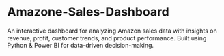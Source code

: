 # Amazone-Sales-Dashboard
An interactive dashboard for analyzing Amazon sales data with insights on revenue, profit, customer trends, and product performance. Built using Python &amp; Power BI for data-driven decision-making.
